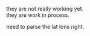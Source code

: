 they are not really working yet.   
they are work in process. 


need to parse the lat lons right.  